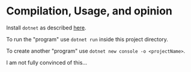 # Compilation, Usage, and opinion

Install `dotnet` as described
[here](https://docs.microsoft.com/de-de/dotnet/core/install/linux-debian#debian-10-).

To run the "program" use `dotnet run` inside this project directory.

To create another "program" use `dotnet new console -o <projectName>`.

I am not fully convinced of this...
